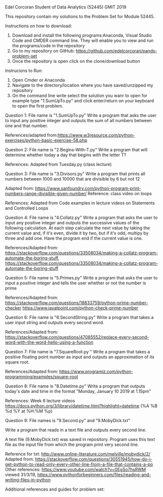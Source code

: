 
Edel Corcoran Student of Data Analytics (52445) GMIT 2019

This repository contain my solutions to the Problem Set for Module 52445.

Instructions on how to download:
1. Download and install the following programs:Anaconda, Visual Studio Code and CMDER command line. They will enable you to view and run the programs/code in the repository
2. Go to my repository on GitHub: https://github.com/edelcorcoran/pands-problem-set
3. Once the repository is open click on the clone/download button

Instrucions to Run:
1. Open Cmder or Anaconda 
2. Navigate to the directory/location where you have saved/unzipped my repository
3. On the command line write select the solution you wanr to open for example type "1.SumUpTo.py" and click enter/return on your keyboard to open the first problem.

Question 1: File name is "1.SumUpTo.py"
Write a program that asks the user to input any positive integer and outputs the sum of all numbers between one and that number.

References/adapted from:https://www.w3resource.com/python-exercises/python-basic-exercise-58.php

Question 2: File name is "2.Begins-With-T.py"
Write a program that will determine whether today a day that begins with the letter T?

References: Adapted from Tuesday.py (class lecture)

Question 3: File name is "3.Divisors.py"
Write a program that prints all numbers between 1000 and 10000 that are divisible by 6 but not 12

Adapted from: https://www.sanfoundry.com/python-program-print-numbers-range-divisible-given-number/
Reference: class video on loops 

References: Adapted from Code examples in lecture videos on Statements and Controlled Loops

Question 4: File name is "4.Collatz.py"
Write a program that asks the user to input any positive integer and outputs the successive values of the following calculation. At each step calculate the next value by taking the current value and, if it's even, divide it by two, but if it's odd, multipy by three and add one. Have the program end if the current value is one.

References/Adapted from: 
https://stackoverflow.com/questions/33508034/making-a-collatz-program-automate-the-boring-stuff, 
https://stackoverflow.com/questions/33508034/making-a-collatz-program-automate-the-boring-stuff

Question 5: File name is "5.Primes.py"
Write a program that asks the user to input a positive integer and tells the user whether or not the number is prime

References/Adapted from:
https://stackoverflow.com/questions/18833759/python-prime-number-checker
https://www.javatpoint.com/python-check-prime-number

Question 6: File name is "6.SecondString.py"
Write a program that takes a user input string and outputs every second word.

References/Adapted from: 
https://stackoverflow.com/questions/47085552/replace-every-second-word-with-the-word-hello-using-a-function

Question 7: File name is "7.SquareRoot.py "
Write a program that takes a positive floating point number as input and outputs an approximation of its square root.

References/Adapted from: 
https://www.programiz.com/python-programming/examples/square-root 

Question 8: File name is "8.Datetime.py"
Write a program that outputs today's date and time in the format "Monday, January 10 2019 at 1.15pm"

References: 
Week 6 lecture videos
https://docs.python.org/3/library/datetime.html?highlight=datetime (%A  %B %d %Y at %H:%M %p)

Question 9: File names is "9.Second.py" and "9.MobyDick.txt"

Write a program that reads in a text file and outputs every second line. 

A text file (9.MobyDick.txt) was saved in repository. Program uses this text file as the input file from which the program print very second line.

Reference for txt: http://www.online-literature.com/melville/mobydick/2/
Adapted from: https://stackoverflow.com/questions/30551945/how-do-i-get-python-to-read-only-every-other-line-from-a-file-that-contains-a-po
Other references: https://www.youtube.com/watch?v=0EgSo7hsRWM viewed 31/3/19, https://www.pythonforbeginners.com/files/reading-and-writing-files-in-python



Additional references and guides for problem set:






